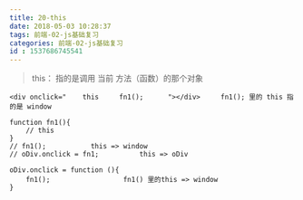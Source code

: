 ```yaml
---
title: 20-this
date: 2018-05-03 10:28:37
tags: 前端-02-js基础复习
categories: 前端-02-js基础复习
id : 1537686745541
---
```

> this： 指的是调用 当前 方法（函数）的那个对象


```
<div onclick="    this     fn1();      "></div>     fn1(); 里的 this 指的是 window
```

```
function fn1(){
	// this
}
// fn1();			this => window
// oDiv.onclick = fn1;			this => oDiv
```

```
oDiv.onclick = function (){
	fn1();					fn1() 里的this => window
}
```
